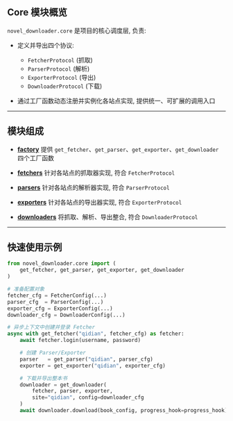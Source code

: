 ## Core 模块概览

`novel_downloader.core` 是项目的核心调度层, 负责:

* 定义并导出四个协议:

  * `FetcherProtocol` (抓取)
  * `ParserProtocol` (解析)
  * `ExporterProtocol` (导出)
  * `DownloaderProtocol` (下载)

* 通过工厂函数动态注册并实例化各站点实现, 提供统一、可扩展的调用入口

---

## 模块组成

* [**factory**](factory.md)
  提供 `get_fetcher`、`get_parser`、`get_exporter`、`get_downloader` 四个工厂函数

* [**fetchers**](fetchers.md)
  针对各站点的抓取器实现, 符合 `FetcherProtocol`

* [**parsers**](parsers.md)
  针对各站点的解析器实现, 符合 `ParserProtocol`

* [**exporters**](exporters.md)
  针对各站点的导出器实现, 符合 `ExporterProtocol`

* [**downloaders**](downloaders.md)
  将抓取、解析、导出整合, 符合 `DownloaderProtocol`

---

## 快速使用示例

```python
from novel_downloader.core import (
    get_fetcher, get_parser, get_exporter, get_downloader
)

# 准备配置对象
fetcher_cfg = FetcherConfig(...)
parser_cfg  = ParserConfig(...)
exporter_cfg = ExporterConfig(...)
downloader_cfg = DownloaderConfig(...)

# 异步上下文中创建并登录 Fetcher
async with get_fetcher("qidian", fetcher_cfg) as fetcher:
    await fetcher.login(username, password)

    # 创建 Parser/Exporter
    parser   = get_parser("qidian", parser_cfg)
    exporter = get_exporter("qidian", exporter_cfg)

    # 下载并导出整本书
    downloader = get_downloader(
        fetcher, parser, exporter,
        site="qidian", config=downloader_cfg
    )
    await downloader.download(book_config, progress_hook=progress_hook)
```

